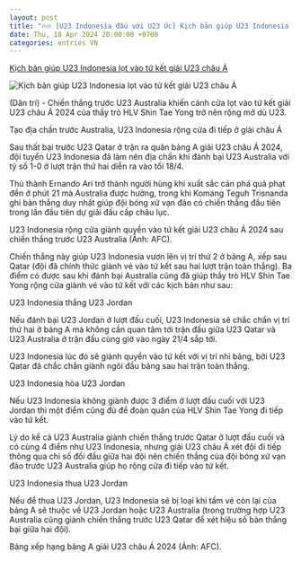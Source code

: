 ```yaml
---
layout: post
title: "🔥🔥 [U23 Indonesia đấu với U23 Úc] Kịch bản giúp U23 Indonesia lọt vào tứ kết giải U23 châu Á"
date: Thu, 18 Apr 2024 20:00:00 +0700
categories: entries VN
---
```

[Kịch bản giúp U23 Indonesia lọt vào tứ kết giải U23 châu Á](https://dantri.com.vn/the-thao/kich-ban-giup-u23-indonesia-lot-vao-tu-ket-giai-u23-chau-a-20240419083731140.htm)

![Kịch bản giúp U23 Indonesia lọt vào tứ kết giải U23 châu Á](https://cdnphoto.dantri.com.vn/zNwHV-hbKFcI-OZ5LeFh-VmmkYc=/zoom/1200_630/2024/04/19/timnas-indonesia-u-23-vs-austral-crop-1713490336671.jpeg)

(Dân trí) - Chiến thắng trước U23 Australia khiến cánh cửa lọt vào tứ kết giải U23 châu Á 2024 của thầy trò HLV Shin Tae Yong trở nên rộng mở dù U23.

Tạo địa chấn trước Australia, U23 Indonesia rộng cửa đi tiếp ở giải châu Á

Sau thất bại trước U23 Qatar ở trận ra quân bảng A giải U23 châu Á 2024, đội tuyển U23 Indonesia đã làm nên địa chấn khi đánh bại U23 Australia với tỷ số 1-0 ở lượt trận thứ hai diễn ra vào tối 18/4.

Thủ thành Ernando Ari trở thành người hùng khi xuất sắc cản phá quả phạt đền ở phút 21 mà Australia được hưởng, trong khi Komang Teguh Trisnanda ghi bàn thắng duy nhất giúp đội bóng xứ vạn đảo có chiến thắng đầu tiên trong lần đầu tiên dự giải đấu cấp châu lục.

U23 Indonesia rộng cửa giành quyền vào tứ kết giải U23 châu Á 2024 sau chiến thắng trước U23 Australia (Ảnh: AFC).

Chiến thắng này giúp U23 Indonesia vươn lên vị trí thứ 2 ở bảng A, xếp sau Qatar (đội đã chính thức giành vé vào tứ kết sau hai lượt trận toàn thắng). Ba điểm có được sau khi đánh bại Australia cũng đã giúp thầy trò HLV Shin Tae Yong rộng cửa giành vé vào tứ kết với các kịch bản như sau:

U23 Indonesia thắng U23 Jordan

Nếu đánh bại U23 Jordan ở lượt đấu cuối, U23 Indonesia sẽ chắc chắn vị trí thứ hai ở bảng A mà không cần quan tâm tới trận đấu giữa U23 Qatar và U23 Australia ở trận đấu cùng giờ vào ngày 21/4 sắp tới.

U23 Indonesia lúc đó sẽ giành quyền vào tứ kết với vị trí nhì bảng, bởi U23 Qatar đã chắc chắn giành ngôi đầu bảng sau hai trận toàn thắng.

U23 Indonesia hòa U23 Jordan

Nếu U23 Indonesia không giành được 3 điểm ở lượt đấu cuối với U23 Jordan thì một điểm cũng đủ để đoàn quân của HLV Shin Tae Yong đi tiếp vào tứ kết.

Lý do kể cả U23 Australia giành chiến thắng trước Qatar ở lượt đấu cuối và có cùng 4 điểm như U23 Indonesia, nhưng giải U23 châu Á xét đội đi tiếp thông qua chỉ số đối đầu giữa hai đội nên chiến thắng của đội bóng xứ vạn đảo trước U23 Australia giúp họ rộng cửa đi tiếp vào tứ kết.

U23 Indonesia thua U23 Jordan

Nếu để thua U23 Jordan, U23 Indonesia sẽ bị loại khi tấm vé còn lại của bảng A sẽ thuộc về U23 Jordan hoặc U23 Australia (trong trường hợp U23 Australia cũng giành chiến thắng trước U23 Qatar để xét hiệu số bàn thắng bại giữa hai đội).

Bảng xếp hạng bảng A giải U23 châu Á 2024 (Ảnh: AFC).

